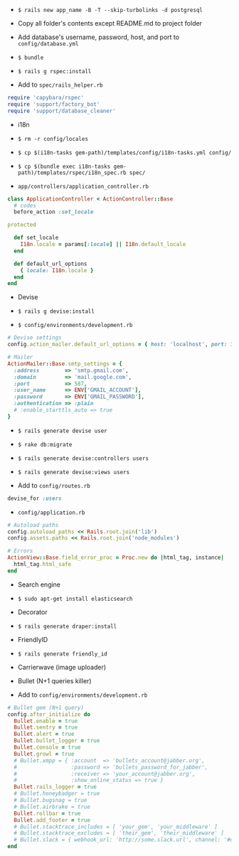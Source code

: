 * `$ rails new app_name -B -T --skip-turbolinks -d postgresql`

* Copy all folder's contents except README.md to project folder

* Add database's username, password, host, and port to `config/database.yml`

* `$ bundle`

* `$ rails g rspec:install`

* Add to `spec/rails_helper.rb`

```ruby
require 'capybara/rspec'
require 'support/factory_bot'
require 'support/database_cleaner'
```

* i18n

 * `$ rm -r config/locales`

 * `$ cp $(i18n-tasks gem-path)/templates/config/i18n-tasks.yml config/`

 * `$ cp $(bundle exec i18n-tasks gem-path)/templates/rspec/i18n_spec.rb spec/`

 * `app/controllers/application_controller.rb`

```ruby
class ApplicationController < ActionController::Base
  # codes
  before_action :set_locale

protected

  def set_locale
    I18n.locale = params[:locale] || I18n.default_locale
  end

  def default_url_options
    { locale: I18n.locale }
  end
end
```

* Devise

 * `$ rails g devise:install`

 * `$ config/environments/development.rb`

```ruby
# Devise settings
config.action_mailer.default_url_options = { host: 'localhost', port: 3000 }

# Mailer
ActionMailer::Base.smtp_settings = {
  :address        => 'smtp.gmail.com',
  :domain         => 'mail.google.com',
  :port           => 587,
  :user_name      => ENV['GMAIL_ACCOUNT'],
  :password       => ENV['GMAIL_PASSWORD'],
  :authentication => :plain
  # :enable_starttls_auto => true
}
```

 * `$ rails generate devise user`

 * `$ rake db:migrate`

 * `$ rails generate devise:controllers users`

 * `$ rails generate devise:views users`

 * Add to `config/routes.rb`

```ruby
devise_for :users
```

* `config/application.rb`

```ruby
# Autoload paths
config.autoload_paths << Rails.root.join('lib')
config.assets.paths << Rails.root.join('node_modules')

# Errors
ActionView::Base.field_error_proc = Proc.new do |html_tag, instance|
  html_tag.html_safe
end
```

* Search engine

 * `$ sudo apt-get install elasticsearch`

* Decorator

 * `$ rails generate draper:install`

* FriendlyID

 * `$ rails generate friendly_id`

* Carrierwave (image uploader)


* Bullet (N+1 queries killer)
 * Add to `config/environments/development.rb`

```ruby
# Bullet gem (N+1 query)
config.after_initialize do
  Bullet.enable = true
  Bullet.sentry = true
  Bullet.alert = true
  Bullet.bullet_logger = true
  Bullet.console = true
  Bullet.growl = true
  # Bullet.xmpp = { :account  => 'bullets_account@jabber.org',
  #                 :password => 'bullets_password_for_jabber',
  #                 :receiver => 'your_account@jabber.org',
  #                 :show_online_status => true }
  Bullet.rails_logger = true
  # Bullet.honeybadger = true
  # Bullet.bugsnag = true
  # Bullet.airbrake = true
  Bullet.rollbar = true
  Bullet.add_footer = true
  # Bullet.stacktrace_includes = [ 'your_gem', 'your_middleware' ]
  # Bullet.stacktrace_excludes = [ 'their_gem', 'their_middleware' ]
  # Bullet.slack = { webhook_url: 'http://some.slack.url', channel: '#default', username: 'notifier' }
end
```
